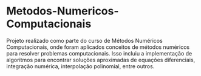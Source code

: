 # Metodos-Numericos-Computacionais
  Projeto realizado como parte do curso de Métodos Numéricos Computacionais, onde foram aplicados conceitos de métodos numéricos para resolver problemas computacionais. Isso incluiu a implementação de algoritmos para encontrar soluções aproximadas de equações diferenciais, integração numérica, interpolação polinomial, entre outros.
